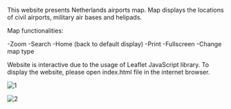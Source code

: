 This website presents Netherlands airports map. Map displays the locations of civil airports, military air bases and helipads.

Map functionalities:

-Zoom
-Search
-Home (back to default display)
-Print
-Fullscreen
-Change map type

Website is interactive due to the usage of Leaflet JavaScript library. To display the website, please open index.html file in the internet browser.







![1](https://user-images.githubusercontent.com/89083426/227744386-df7fbf3e-de7b-4732-9004-cc129b4adabc.png)











![2](https://user-images.githubusercontent.com/89083426/227744387-cd8e7d1a-1999-4e31-b8e2-9ebb067ddc2b.png)













